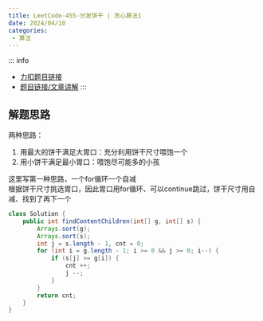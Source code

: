 ```yaml
---
title: LeetCode-455-分发饼干 | 贪心算法1
date: 2024/04/10
categories:
 - 算法
---
```

::: info
- [力扣题目链接](https://leetcode.cn/problems/assign-cookies/)
- [题目链接/文章讲解](https://programmercarl.com/0455.%E5%88%86%E5%8F%91%E9%A5%BC%E5%B9%B2.html)
:::

## 解题思路
两种思路：
1. 用最大的饼干满足大胃口：充分利用饼干尺寸喂饱一个
2. 用小饼干满足最小胃口：喂饱尽可能多的小孩

这里写第一种思路，一个for循环一个自减<br/>
根据饼干尺寸挑选胃口，因此胃口用for循环、可以continue跳过，饼干尺寸用自减、找到了再下一个
```java
class Solution {
    public int findContentChildren(int[] g, int[] s) {
        Arrays.sort(g);
        Arrays.sort(s);
        int j = s.length - 1, cnt = 0;
        for (int i = g.length - 1; i >= 0 && j >= 0; i--) {
            if (s[j] >= g[i]) {
                cnt ++;
                j --;
            }
        }
        return cnt;
    }
}
```